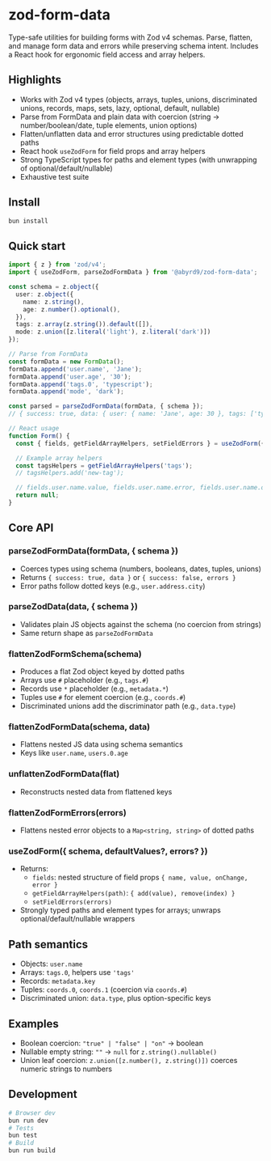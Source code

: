 # zod-form-data

Type-safe utilities for building forms with Zod v4 schemas. Parse, flatten, and manage form data and errors while preserving schema intent. Includes a React hook for ergonomic field access and array helpers.

## Highlights
- Works with Zod v4 types (objects, arrays, tuples, unions, discriminated unions, records, maps, sets, lazy, optional, default, nullable)
- Parse from FormData and plain data with coercion (string → number/boolean/date, tuple elements, union options)
- Flatten/unflatten data and error structures using predictable dotted paths
- React hook `useZodForm` for field props and array helpers
- Strong TypeScript types for paths and element types (with unwrapping of optional/default/nullable)
- Exhaustive test suite

## Install
```bash
bun install
```

## Quick start
```ts
import { z } from 'zod/v4';
import { useZodForm, parseZodFormData } from '@abyrd9/zod-form-data';

const schema = z.object({
  user: z.object({
    name: z.string(),
    age: z.number().optional(),
  }),
  tags: z.array(z.string()).default([]),
  mode: z.union([z.literal('light'), z.literal('dark')])
});

// Parse from FormData
const formData = new FormData();
formData.append('user.name', 'Jane');
formData.append('user.age', '30');
formData.append('tags.0', 'typescript');
formData.append('mode', 'dark');

const parsed = parseZodFormData(formData, { schema });
// { success: true, data: { user: { name: 'Jane', age: 30 }, tags: ['typescript'], mode: 'dark' } }

// React usage
function Form() {
  const { fields, getFieldArrayHelpers, setFieldErrors } = useZodForm({ schema });

  // Example array helpers
  const tagsHelpers = getFieldArrayHelpers('tags');
  // tagsHelpers.add('new-tag');

  // fields.user.name.value, fields.user.name.error, fields.user.name.onChange(...)
  return null;
}
```

## Core API

### parseZodFormData(formData, { schema })
- Coerces types using schema (numbers, booleans, dates, tuples, unions)
- Returns `{ success: true, data }` or `{ success: false, errors }`
- Error paths follow dotted keys (e.g., `user.address.city`)

### parseZodData(data, { schema })
- Validates plain JS objects against the schema (no coercion from strings)
- Same return shape as `parseZodFormData`

### flattenZodFormSchema(schema)
- Produces a flat Zod object keyed by dotted paths
- Arrays use `#` placeholder (e.g., `tags.#`)
- Records use `*` placeholder (e.g., `metadata.*`)
- Tuples use `#` for element coercion (e.g., `coords.#`)
- Discriminated unions add the discriminator path (e.g., `data.type`)

### flattenZodFormData(schema, data)
- Flattens nested JS data using schema semantics
- Keys like `user.name`, `users.0.age`

### unflattenZodFormData(flat)
- Reconstructs nested data from flattened keys

### flattenZodFormErrors(errors)
- Flattens nested error objects to a `Map<string, string>` of dotted paths

### useZodForm({ schema, defaultValues?, errors? })
- Returns:
  - `fields`: nested structure of field props `{ name, value, onChange, error }`
  - `getFieldArrayHelpers(path)`: `{ add(value), remove(index) }`
  - `setFieldErrors(errors)`
- Strongly typed paths and element types for arrays; unwraps optional/default/nullable wrappers

## Path semantics
- Objects: `user.name`
- Arrays: `tags.0`, helpers use `'tags'`
- Records: `metadata.key`
- Tuples: `coords.0`, `coords.1` (coercion via `coords.#`)
- Discriminated union: `data.type`, plus option-specific keys

## Examples
- Boolean coercion: `"true" | "false" | "on"` → boolean
- Nullable empty string: `""` → `null` for `z.string().nullable()`
- Union leaf coercion: `z.union([z.number(), z.string()])` coerces numeric strings to numbers

## Development
```bash
# Browser dev
bun run dev
# Tests
bun test
# Build
bun run build
```
